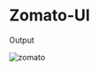 # Zomato-UI

Output

![zomato](https://user-images.githubusercontent.com/114070689/204076944-174d0a29-c62a-4679-9e09-bdc12abdc07c.png)

